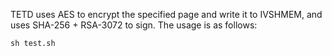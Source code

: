 TETD uses AES to encrypt the specified page and write it to IVSHMEM, and uses SHA-256 + RSA-3072 to sign. The usage is as follows:

```
sh test.sh
```

